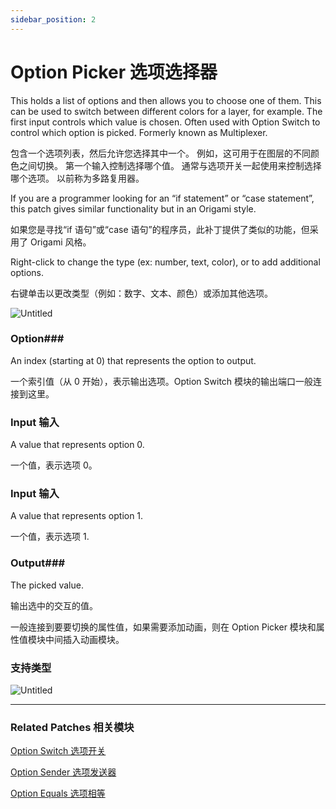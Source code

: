 ```yaml
---
sidebar_position: 2
---
```


# Option Picker 选项选择器

This holds a list of options and then allows you to choose one of them. This can be used to switch between different colors for a layer, for example. The first input controls which value is chosen. Often used with Option Switch to control which option is picked. Formerly known as Multiplexer.

包含一个选项列表，然后允许您选择其中一个。 例如，这可用于在图层的不同颜色之间切换。 第一个输入控制选择哪个值。 通常与选项开关一起使用来控制选择哪个选项。 以前称为多路复用器。

If you are a programmer looking for an “if statement” or “case statement”, this patch gives similar functionality but in an Origami style.

如果您是寻找“if 语句”或“case 语句”的程序员，此补丁提供了类似的功能，但采用了 Origami 风格。

Right-click to change the type (ex: number, text, color), or to add additional options.

右键单击以更改类型（例如：数字、文本、颜色）或添加其他选项。

![Untitled](https://s3.us-west-2.amazonaws.com/secure.notion-static.com/8ba5b51a-c944-4923-864d-9f135a3b373b/Untitled.png?X-Amz-Algorithm=AWS4-HMAC-SHA256&X-Amz-Content-Sha256=UNSIGNED-PAYLOAD&X-Amz-Credential=AKIAT73L2G45EIPT3X45%2F20220602%2Fus-west-2%2Fs3%2Faws4_request&X-Amz-Date=20220602T181429Z&X-Amz-Expires=86400&X-Amz-Signature=7822acc0e0a02723942496fa5a78c76ca018dc4bcde2e5ff37021cdd34ef4f3d&X-Amz-SignedHeaders=host&response-content-disposition=filename%20%3D%22Untitled.png%22&x-id=GetObject)

### Option### 

An index (starting at 0) that represents the option to output.

一个索引值（从 0 开始），表示输出选项。Option Switch 模块的输出端口一般连接到这里。

### Input 输入

A value that represents option 0.

一个值，表示选项 0。

### Input 输入

A value that represents option 1.

一个值，表示选项 1.

### Output### 

The picked value.

输出选中的交互的值。

一般连接到要要切换的属性值，如果需要添加动画，则在 Option Picker 模块和属性值模块中间插入动画模块。

### 支持类型

![Untitled](https://s3.us-west-2.amazonaws.com/secure.notion-static.com/44deca68-eb79-4fd9-ae2e-4358b74eab96/Untitled.png?X-Amz-Algorithm=AWS4-HMAC-SHA256&X-Amz-Content-Sha256=UNSIGNED-PAYLOAD&X-Amz-Credential=AKIAT73L2G45EIPT3X45%2F20220602%2Fus-west-2%2Fs3%2Faws4_request&X-Amz-Date=20220602T181420Z&X-Amz-Expires=86400&X-Amz-Signature=872557f3fc679f9c1c8738d6a9a282e3835d48efbfa5f23d1c67d4cddee4c9d9&X-Amz-SignedHeaders=host&response-content-disposition=filename%20%3D%22Untitled.png%22&x-id=GetObject)

------

### Related Patches 相关模块

[Option Switch 选项开关](https://www.notion.so/Option-Switch-214202427d7b4db4a407a7c0dae2f209)

[Option Sender 选项发送器](https://www.notion.so/Option-Sender-d36296ca4f44472094031e55ef7546ce)

[Option Equals 选项相等](https://www.notion.so/Option-Equals-638d7c82510948fbbdba0bbd8a18ba7f)
